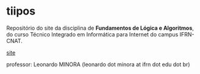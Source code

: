 # tiipos

Repositório do site da disciplina de **Fundamentos de Lógica e Algoritmos**, do curso Técnico Integrado em Informática para Internet do campus IFRN-CNAT.

[site](https://.github.io/)

professor: Leonardo MINORA (leonardo dot minora at ifrn dot edu dot br)
